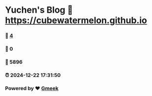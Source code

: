 # Yuchen's Blog :link: https://cubewatermelon.github.io 
### :page_facing_up: [4](https://cubewatermelon.github.io/tag.html) 
### :speech_balloon: 0 
### :hibiscus: 5896 
### :alarm_clock: 2024-12-22 17:31:50 
### Powered by :heart: [Gmeek](https://github.com/Meekdai/Gmeek)
